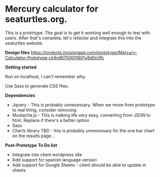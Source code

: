 # Mercury calculator for seaturtles.org.

This is a prototype. The goal is to get it working well enough to test with users. After that's complete, let's refactor and integrate this into the seaturtles website.

**Design files**
https://projects.invisionapp.com/prototype/Mercury-Calculator-Prototype-ck9vl8l7500l1l901y8d0n3fc

**Getting started**

Run on localhost, I can't remember why.

Use Sass to generate CSS files.

**Dependencies**

* Jquery - This is probably unnecessary. When we move from prototype to real thing, consider removing
* Mustache.js - This is making life very easy, converting from JSON to html. Replace if there's a better option
* Sass
* Charts library TBD - this is probably unnecessary for the one bar chart on the results page...

**Post-Prototype To Do list**

* Integrate into client wordpress site
* Add support for spanish language version
* Add support for Google Sheets - client should be able to update in sheets
